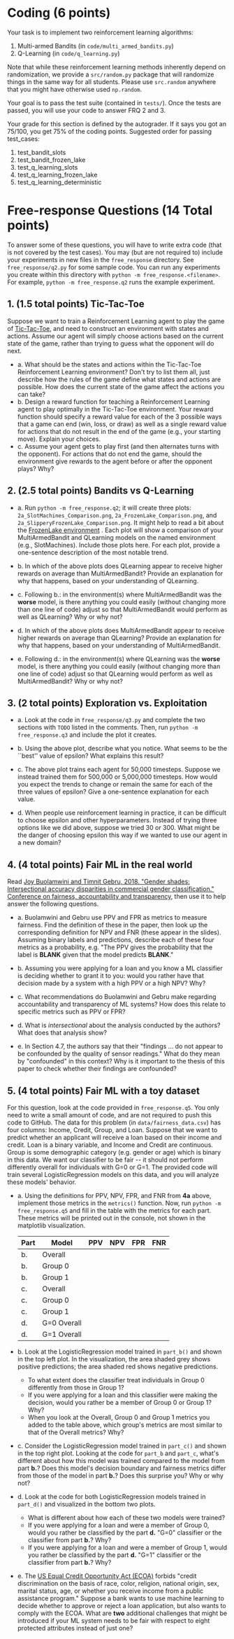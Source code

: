 # Coding (6 points)

Your task is to implement two reinforcement learning algorithms:

1.  Multi-armed Bandits (in `code/multi_armed_bandits.py`)
1.  Q-Learning (in `code/q_learning.py`)

Note that while these reinforcement learning methods inherently depend
on randomization, we provide a `src/random.py` package that will randomize
things in the same way for all students. Please use `src.random` anywhere
that you might have otherwise used `np.random`.

Your goal is to pass the test suite (contained in `tests/`). Once the tests are
passed, you will use your code to answer FRQ 2 and 3.

Your grade for this section is defined by the autograder. If it says you got an 75/100,
you get 75% of the coding points. Suggested order for passing test_cases:

1. test_bandit_slots
2. test_bandit_frozen_lake
3. test_q_learning_slots
4. test_q_learning_frozen_lake
5. test_q_learning_deterministic

# Free-response Questions (14 Total points)

To answer some of these questions, you will have to write extra code (that is
not covered by the test cases). You may (but are not required to) include your
experiments in new files in the `free_response` directory. See
`free_response/q2.py` for some sample code. You can run any experiments you create
within this directory with `python -m free_response.<filename>`. For
example, `python -m free_response.q2` runs the example experiment.

## 1. (1.5 total points) Tic-Tac-Toe
Suppose we want to train a Reinforcement Learning agent to play the game of
[Tic-Tac-Toe](https://en.wikipedia.org/wiki/Tic-tac-toe), and need to construct
an environment with states and actions. Assume our agent will simply choose
actions based on the current state of the game, rather than trying to guess
what the opponent will do next.

- a. What should be the states and actions within the Tic-Tac-Toe Reinforcement
  Learning environment? Don't try to list them all, just describe how the rules
  of the game define what states and actions are possible.  How does the
  current state of the game affect the actions you can take?
- b. Design a reward function for teaching a Reinforcement Learning agent to
  play optimally in the Tic-Tac-Toe environment.  Your reward function should
  specify a reward value for each of the 3 possible ways that a game can end
  (win, loss, or draw) as well as a single reward value for actions that do not
  result in the end of the game (e.g., your starting move).  Explain your
  choices.
- c. Assume your agent gets to play first (and then alternates turns with the
  opponent). For actions that do not end the game, should the environment give
  rewards to the agent before or after the opponent plays? Why?

## 2. (2.5 total points) Bandits vs Q-Learning

- a. Run `python -m free_response.q2`; it will create three plots:
  `2a_SlotMachines_Comparison.png`, `2a_FrozenLake_Comparison.png`, and
  `2a_SlipperyFrozenLake_Comparison.png`. It might help to read a bit about the
  [FrozenLake
  environment](https://www.gymlibrary.dev/environments/toy_text/frozen_lake/) .
  Each plot will show a comparison of your MultiArmedBandit and QLearning
  models on the named environment (e.g., SlotMachines). Include those plots
  here. For each plot, provide a one-sentence description of the most notable
  trend.

- b. In which of the above plots does QLearning appear to receive higher
  rewards on average than MultiArmedBandit? Provide an explanation for
  why that happens, based on your understanding of QLearning.

- c. Following b.: in the environment(s) where MultiArmedBandit was the
  **worse** model, is there anything you could easily (without changing more
  than one line of code) adjust so that MultiArmedBandit would perform as well
  as QLearning?  Why or why not?

- d. In which of the above plots does MultiArmedBandit appear to receive higher
  rewards on average than QLearning? Provide an explanation for
  why that happens, based on your understanding of MultiArmedBandit.

- e. Following d.: in the environment(s) where QLearning was the **worse**
  model, is there anything you could easily (without changing more than one
  line of code) adjust so that QLearning would perform as well as
  MultiArmedBandit?  Why or why not?

## 3. (2 total points) Exploration vs. Exploitation

- a. Look at the code in `free_response/q3.py` and complete the two sections 
  with `TODO` listed in the comments. Then, run `python -m free_response.q3`
  and include the plot it creates.

- b. Using the above plot, describe what you notice. What seems to be the
  ``best'' value of epsilon? What explains this result?

- c. The above plot trains each agent for 50,000 timesteps. Suppose we instead
  trained them for 500,000 or 5,000,000 timesteps. How would you expect the
  trends to change or remain the same for each of the three values of epsilon?
  Give a one-sentence explanation for each value.

- d. When people use reinforcement learning in practice, it can be difficult to
  choose epsilon and other hyperparameters. Instead of trying three options
  like we did above, suppose we tried 30 or 300. What might be the danger of
  choosing epsilon this way if we wanted to use our agent in a new domain?


## 4. (4 total points) Fair ML in the real world

Read [Joy Buolamwini and Timnit Gebru, 2018. "Gender shades: Intersectional
accuracy disparities in commercial gender classification." Conference on
fairness, accountability and
transparency](http://proceedings.mlr.press/v81/buolamwini18a/buolamwini18a.pdf),
then use it to help answer the following questions.

- a. Buolamwini and Gebru use PPV and FPR as metrics to measure fairness. Find
  the definition of these in the paper, then look up the corresponding
  definition for NPV and FNR (these appear in the slides).  Assuming binary
  labels and predictions, describe each of these four metrics as a probability,
  e.g. "The PPV gives the probability that the label is **BLANK** given that
  the model predicts **BLANK**."

- b. Assuming you were applying for a loan and you know a ML classifier is
  deciding whether to grant it to you: would you rather have that decision made
  by a system with a high PPV or a high NPV? Why?

- c. What recommendations do Buolamwini and Gebru make regarding accountability
  and transparency of ML systems? How does this relate to specific metrics such
  as PPV or FPR?

- d. What is *intersectional* about the analysis conducted by the authors? What
  does that analysis show?

- e. In Section 4.7, the authors say that their "findings ... do not appear to
  be confounded by the quality of sensor readings." What do they mean by
  "confounded" in this context? Why is it important to the thesis of this paper
  to check whether their findings are confounded?

## 5. (4 total points) Fair ML with a toy dataset

For this question, look at the code provided in `free_response.q5`.  You only
need to write a small amount of code, and are not required to push this code to
GitHub. The data for this problem (in `data/fairness_data.csv`) has four
columns: Income, Credit, Group, and Loan. Suppose that we want to predict
whether an applicant will receive a loan based on their income and credit. Loan
is a binary variable, and Income and Credit are continuous.  Group is some
demographic category (e.g. gender or age) which is binary in this data.  We
want our classifier to be fair -- it should not perform differently overall for
individuals with G=0 or G=1. The provided code will train several
LogisticRegression models on this data, and you will analyze these models'
behavior. 

- a.  Using the definitions for PPV, NPV, FPR, and FNR from __4a__
  above, implement those metrics in the `metrics()` function. Now, run `python
  -m free_response.q5` and fill in the table with the metrics for each part.
  These metrics will be printed out in the console, not shown in the matplotlib
  visualization.


    |Part|Model        |PPV |NPV |FPR |FNR |
    |--- |---          |--- |--- |--- |--- |
    |b.  | Overall     |    |    |    |    |
    |b.  | Group 0     |    |    |    |    |
    |b.  | Group 1     |    |    |    |    |
    |c.  | Overall     |    |    |    |    |
    |c.  | Group 0     |    |    |    |    |
    |c.  | Group 1     |    |    |    |    |
    |d.  | G=0 Overall |    |    |    |    |
    |d.  | G=1 Overall |    |    |    |    |

- b.  Look at the LogisticRegression model trained in `part_b()`
  and shown in the top left plot. In the visualization, the area shaded grey
  shows positive predictions; the area shaded red shows negative predictions.
  * To what extent does the classifier treat individuals in Group 0 differently from those in Group 1?
  * If you were applying for a loan and this classifier were making the
    decision, would you rather be a member of Group 0 or Group 1? Why?
  * When you look at the Overall, Group 0 and Group 1 metrics you added to the table above,
    which group's metrics are most similar to that of the Overall metrics?
    Why?

- c.  Consider the LogisticRegression model trained in `part_c()` and
  shown in the top right plot.  Looking at the code for `part_b` and `part_c`,
  what's different about how this model was trained compared to the model from
  part __b.__?  Does this model's decision boundary and fairness metrics differ
  from those of the model in part __b.__? Does this surprise you? Why or why
  not?

- d.  Look at the code for both LogisticRegression models trained in
  `part_d()` and visualized in the bottom two plots.
  * What is different about how each of these two models were trained?
  * If you were applying for a loan and were a member of Group 0, would you
    rather be classified by the part __d.__ "G=0" classifier or the classifier
    from part __b.__? Why?
  * If you were applying for a loan and were a member of Group 1, would you
    rather be classified by the part __d.__ "G=1" classifier or the classifier
    from part __b.__? Why?

- e.  The [US Equal Credit Opportunity Act
  (ECOA)](https://www.justice.gov/crt/equal-credit-opportunity-act-3) forbids
  "credit discrimination on the basis of race, color, religion, national
  origin, sex, marital status, age, or whether you receive income from a public
  assistance program." Suppose a bank wants to use machine learning to decide
  whether to approve or reject a loan application, but also wants to comply
  with the ECOA.  What are __two__ additional challenges that might be
  introduced if your ML system needs to be fair with respect to eight protected
  attributes instead of just one?
